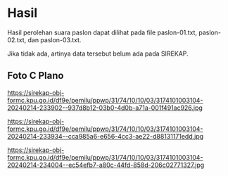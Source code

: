 # Hasil

Hasil perolehan suara paslon dapat dilihat pada file paslon-01.txt, paslon-02.txt, dan paslon-03.txt.

Jika tidak ada, artinya data tersebut belum ada pada SIREKAP.

## Foto C Plano

https://sirekap-obj-formc.kpu.go.id/df9e/pemilu/ppwp/31/74/10/10/03/3174101003104-20240214-233902--937d8b12-03b0-4d0b-a71a-001f491ac926.jpg

https://sirekap-obj-formc.kpu.go.id/df9e/pemilu/ppwp/31/74/10/10/03/3174101003104-20240214-233934--cca985a6-e656-4cc3-ae22-d88131171edd.jpg

https://sirekap-obj-formc.kpu.go.id/df9e/pemilu/ppwp/31/74/10/10/03/3174101003104-20240214-234004--ec54efb7-a80c-44fd-858d-206c02771327.jpg
